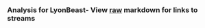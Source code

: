 ### Analysis for LyonBeast- View [raw](https://raw.githubusercontent.com/microprediction/chess/main/analysis/lyonbeast/chess_rapid/locations.json) markdown for links to streams